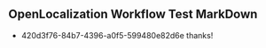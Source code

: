 ## OpenLocalization Workflow Test MarkDown

* 420d3f76-84b7-4396-a0f5-599480e82d6e 
thanks!



<!--HONumber=Jan16_HO3-->
